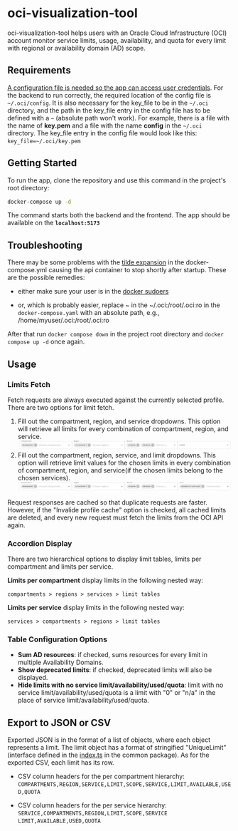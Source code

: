 # oci-visualization-tool

oci-visualization-tool helps users with an Oracle Cloud Infrastructure (OCI) account monitor service limits, usage, availability, and quota for every limit with regional or availability domain (AD) scope.

## Requirements

[A configuration file is needed so the app can access user credentials](https://docs.oracle.com/en-us/iaas/Content/API/Concepts/sdkconfig.htm).
For the backend to run correctly, the required location of the config file is `~/.oci/config`. It is also necessary for the key_file to be in the `~/.oci` directory, and the path in the key_file entry in the config file has to be defined with a `~` (absolute path won't work).
For example, there is a file with the name of **key.pem** and a file with the name **config** in the `~/.oci` directory. The key_file entry in the config file would look like this: `key_file=~/.oci/key.pem`

## Getting Started

To run the app, clone the repository and use this command in the project's root directory:

```bash
docker-compose up -d
```

The command starts both the backend and the frontend. The app should be available on the **`localhost:5173`**

## Troubleshooting

There may be some problems with the [tilde expansion](https://github.com/docker/compose/issues/6506) in the docker-compose.yml causing the api container to stop shortly after startup. These are the possible remedies:

- either make sure your user is in the [docker sudoers](https://docs.docker.com/engine/install/linux-postinstall/#manage-docker-as-a-non-root-user)

- or, which is probably easier, replace ~ in the ~/.oci:/root/.oci:ro in the `docker-compose.yaml` with an absolute path, e.g., /home/myuser/.oci:/root/.oci:ro

After that run `docker compose down` in the project root directory and `docker compose up -d` once again.

## Usage

### Limits Fetch

Fetch requests are always executed against the currently selected profile. There are two options for limit fetch.

1. Fill out the compartment, region, and service dropdowns. This option will retrieve all limits for every combination of compartment, region, and service. ![compartmen_region_service](/assets/images/compartment_region_service.png)
2. Fill out the compartment, region, service, and limit dropdowns. This option will retrieve limit values for the chosen limits in every combination of compartment, region, and service(if the chosen limits belong to the chosen services). ![compartmen_region_service_limit](/assets/images/compartment_region_service_limit.png)

Request responses are cached so that duplicate requests are faster. However, if the "Invalide profile cache" option is checked, all cached limits are deleted, and every new request must fetch the limits from the OCI API again.

### Accordion Display

There are two hierarchical options to display limit tables, limits per compartment and limits per service.

**Limits per compartment** display limits in the following nested way:

```text
compartments > regions > services > limit tables
```

**Limits per service** display limits in the following nested way:

```text
services > compartments > regions > limit tables
```

### Table Configuration Options

- **Sum AD resources**: if checked, sums resources for every limit in multiple Availability Domains.
- **Show deprecated limits**: if checked, deprecated limits will also be displayed.
- **Hide limits with no service limit/availability/used/quota**: limit with no service limit/availability/used/quota is a limit with "0" or "n/a" in the place of service limit/availability/used/quota.

## Export to JSON or CSV

Exported JSON is in the format of a list of objects, where each object represents a limit. The limit object has a format of stringified "UniqueLimit"(interface defined in the [index.ts](https://github.com/kremato/oci-visualization-tool/blob/main/packages/common/src/index.ts) in the common package). As for the exported CSV, each limit has its row.

- CSV column headers for the per compartment hierarchy: `COMPARTMENTS,REGION,SERVICE,LIMIT,SCOPE,SERVICE,LIMIT,AVAILABLE,USED,QUOTA`

- CSV column headers for the per service hierarchy: `SERVICE,COMPARTMENTS,REGION,LIMIT,SCOPE,SERVICE
LIMIT,AVAILABLE,USED,QUOTA`
